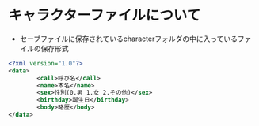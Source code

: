 # キャラクターファイルについて
- セーブファイルに保存されているcharacterフォルダの中に入っているファイルの保存形式

```xml
<?xml version="1.0"?>
<data>
        <call>呼び名</call>
       	<name>本名</name>
        <sex>性別(0.男 1.女 2.その他)</sex>
        <birthday>誕生日</birthday>
        <body>略歴</body>
</data>
```